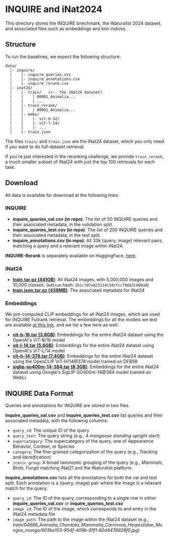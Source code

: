 # INQUIRE and iNat2024

This directory stores the INQUIRE bnechmark, the iNaturalist 2024 dataset, and associated files such as embeddings and knn indices.

## Structure

To run the baselines, we expect the following structure:

```
data/
  |- inquire/ 
  |    |- inquire_queries.csv
  |    |- inquire_annotations.csv
  |    |- inquire_rerank.csv
  |- inat24/        
  |    |- train/   (<-- the iNat24 dataset)
  |    |    | 00001_Animalia...
  |    |    | ...
  |    |- train_rerank/  
  |    |    | 00001_Animalia...
  |    |- embs/
  |    |    |- vit-b-32/
  |    |    |- vit-l-14/
  |    |    |- ...
  |    |- train.json 
```

The files `train/` and `train.json` are the iNat24 dataset, which you only need if you want to do full-dataset retrieval.

If you're just interested in the reranking challenge, we provide `train_rerank`, a much smaller subset of iNat24 with just the top 100 retrievals for each task.

## Download
All data is available for download at the following links:

### INQUIRE

- **inquire_queries_val.csv (in repo)**: The list of 50 INQUIRE queries and their associated metadata, in the validation split.
- **inquire_queries_test.csv (in repo)**: The list of 200 INQUIRE queries and their associated metadata, in the test split.
- **inquire_annotations.csv (in repo)**: All 33k (query, image) relevant pairs, matching a query and a relevant image within iNat24.

**INQUIRE-Rerank** is separately available on HuggingFace, [here](https://huggingface.co/datasets/evendrow/INQUIRE-Rerank).

### iNat24

- **[train.tar.gz (441GB)](https://ml-inat-competition-datasets.s3.amazonaws.com/2024/train.tar.gz)**: All iNat24 images, with 5,000,000 images and 10,000 classes. (`md5sum` hash: `2b1c7d7a023114c34cfccfb663c889a8`)
- **[train.json.tar.gz (438MB)](https://ml-inat-competition-datasets.s3.amazonaws.com/2024/train.json.tar.gz)**: The associated metadata for iNat24


### Embeddings

We pre-computed CLIP embeddings for all iNat24 images, which are used for INQUIRE Fullrank retrieval. The embeddings for all the models we test are available [at this link](https://drive.google.com/drive/folders/1remNGZdc08B7i-Xg3oAaY68fnJ3QXyWm?usp=drive_link), and we list a few here as well:

- **[vit-b-16.tar (3.8GB)](https://drive.google.com/file/d/1JW-Z24zbcBuCb5bGRxMECUoIxH8Kmg__/view?usp=drive_link)**: Embeddings for the entire iNat24 dataset using the OpenAI's ViT-B/16 model
- **[vit-l-14.tar (5.6GB)](https://drive.google.com/file/d/1j5chxOkYq8WWsnFL8parpJwPXio-RkRX/view?usp=drive_link)**: Embeddings for the entire iNat24 dataset using OpenAI's ViT-L/14 model
- **[vit-h-14-378.tar (7.4GB)](https://drive.google.com/file/d/1QABd-7VpjzaOP7v1Kbf6Rgmgd5ujkArR/view?usp=drive_link)**: Embeddings for the entire iNat24 dataset using the OpenCLIP ViT-H/14@378 model trained on DFB5B
- **[siglip-so400m-14-384.tar (8.3GB)](https://drive.google.com/file/d/1VMBuA1KbSItKOV2kh1ag6RnUrQvdkEvS/view?usp=drive_link)**: Embeddings for the entire iNat24 dataset using Google's SigLIP-SO400m-14@384 model trained on WebLi.

## INQUIRE Data Format

Queries and annotations for INQUIRE are stored in two files.

**inquire_queries_val.csv** and **inquire_queries_test.csv** list queries and their associated metadata, with the following columns:
- `query_id`: The unique ID of the query
- `query_text`: The query string (e.g., _A mongoose standing upright alert_)
- `supercategory`: The supercategory of the query, one of Appearance Behavior, Context, or Species
- `category`: The fine-grained categorization of the query (e.g., _Tracking and Identification_)
- `iconic group`: A broad taxonomic grouping of the query (e.g., _Mammals_, _Birds_, _Fungi_) matching iNat21 and the iNaturalist platform.

**inquire_annotations.csv** lists all the annotations for both the val and test split. Each annotation is a (query, image) pair where the image is a relavant match for the query.
- `query_id`: The ID of the query, corresponding to a single row in either **inquire_queries_val.csv** or **inquire_queries_test.csv**
- `image_id`: The ID of the image, which corresponds to and entry in the iNat24 metadata file
- `image_path`: The path to the image within the iNat24 dataset (e.g., _train/04686_Animalia_Chordata_Mammalia_Carnivora_Herpestidae_Mungos_mungo/903be103-954f-409b-81f1-82d4478928f0.jpg_)
